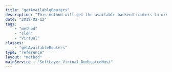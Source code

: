 ```yaml
---
title: "getAvailableRouters"
description: "This method will get the available backend routers to order a dedicated host. "
date: "2018-02-12"
tags:
    - "method"
    - "sldn"
    - "Virtual"
classes:
    - "getAvailableRouters"
type: "reference"
layout: "method"
mainService : "SoftLayer_Virtual_DedicatedHost"
---
```


